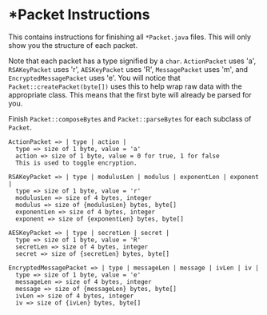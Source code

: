 # *Packet Instructions

This contains instructions for finishing all `*Packet.java` files. This will only show you the structure of each packet.

Note that each packet has a type signified by a `char`. `ActionPacket` uses 'a', `RSAKeyPacket` uses 'r', `AESKeyPacket` uses 'R', `MessagePacket` uses 'm', and `EncryptedMessagePacket` uses 'e'. You will notice that `Packet::createPacket(byte[])` uses this to help wrap raw data with the appropriate class. This means that the first byte will already be parsed for you.

Finish `Packet::composeBytes` and `Packet::parseBytes` for each subclass of `Packet`.

```
ActionPacket => | type | action |
  type => size of 1 byte, value = 'a'
  action => size of 1 byte, value = 0 for true, 1 for false
  This is used to toggle encryption.
  
RSAKeyPacket => | type | modulusLen | modulus | exponentLen | exponent |
  type => size of 1 byte, value = 'r'
  modulusLen => size of 4 bytes, integer
  modulus => size of {modulusLen} bytes, byte[]
  exponentLen => size of 4 bytes, integer
  exponent => size of {exponentLen} bytes, byte[]
  
AESKeyPacket => | type | secretLen | secret |
  type => size of 1 byte, value = 'R'
  secretLen => size of 4 bytes, integer
  secret => size of {secretLen} bytes, byte[]
  
EncryptedMessagePacket => | type | messageLen | message | ivLen | iv |
  type => size of 1 byte, value = 'e'
  messageLen => size of 4 bytes, integer
  message => size of {messageLen} bytes, byte[]
  ivLen => size of 4 bytes, integer
  iv => size of {ivLen} bytes, byte[]
```

